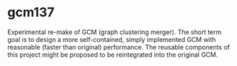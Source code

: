 gcm137
==============

Experimental re-make of GCM (graph clustering merger). The short term goal is to design a more self-contained, simply
implemented GCM with reasonable (faster than original) performance. The reusable components of this project might be
proposed to be reintegrated into the original GCM.